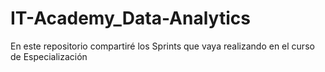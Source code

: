 # IT-Academy_Data-Analytics

En este repositorio compartiré los Sprints que vaya realizando en el curso de Especialización
